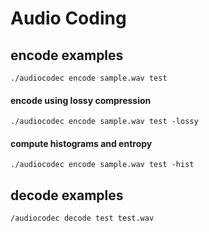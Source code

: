 # Audio Coding

## encode examples
`./audiocodec encode sample.wav test`
#### encode using lossy compression  
`./audiocodec encode sample.wav test -lossy`
#### compute histograms and entropy  
`./audiocodec encode sample.wav test -hist`

## decode examples
`/audiocodec decode test test.wav`